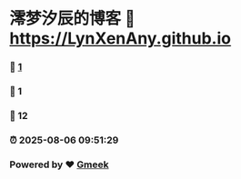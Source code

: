 # 澪梦汐辰的博客 :link: https://LynXenAny.github.io 
### :page_facing_up: [1](https://LynXenAny.github.io/tag.html) 
### :speech_balloon: 1 
### :hibiscus: 12 
### :alarm_clock: 2025-08-06 09:51:29 
### Powered by :heart: [Gmeek](https://github.com/Meekdai/Gmeek)
